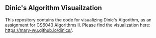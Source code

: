 ## Dinic's Algorithm Visuailzation

This repository contains the code for visualizing Dinic's Algorithm, as an assignment for CS6043 Algorithms II. Please find the visualization here: https://mary-wu.github.io/dinics/.
